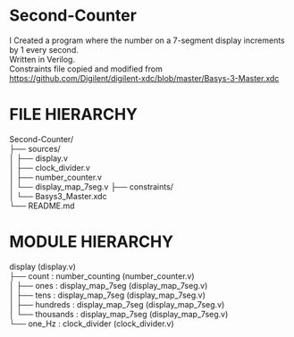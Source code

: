 # Second-Counter
I Created a program where the number on a 7-segment display increments by 1 every second.  
Written in Verilog.  
Constraints file copied and modified from https://github.com/Digilent/digilent-xdc/blob/master/Basys-3-Master.xdc  

# FILE HIERARCHY

Second-Counter/  
├── sources/  
│   ├── display.v  
│   ├── clock_divider.v  
│   ├── number_counter.v  
│   └── display_map_7seg.v 
├── constraints/  
│   └── Basys3_Master.xdc  
└── README.md  

#   MODULE HIERARCHY  

display (display.v)  
├── count : number_counting (number_counter.v)  
│   ├── ones : display_map_7seg (display_map_7seg.v)  
│   ├── tens : display_map_7seg (display_map_7seg.v)  
│   ├── hundreds : display_map_7seg (display_map_7seg.v)  
│   └── thousands : display_map_7seg (display_map_7seg.v)   
└── one_Hz : clock_divider (clock_divider.v)  
 
    

